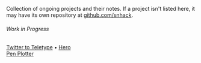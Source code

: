Collection of ongoing projects and their notes.  If a project isn't listed here, it may have its own repository at [github.com/snhack](https://github.com/snhack/snhack.github.com/wiki/_new).

###### Work in Progress

[Twitter to Teletype](Twitter-to-Teletype) • [Hero](Hero)  
[Pen Plotter](Pen-plotter)


